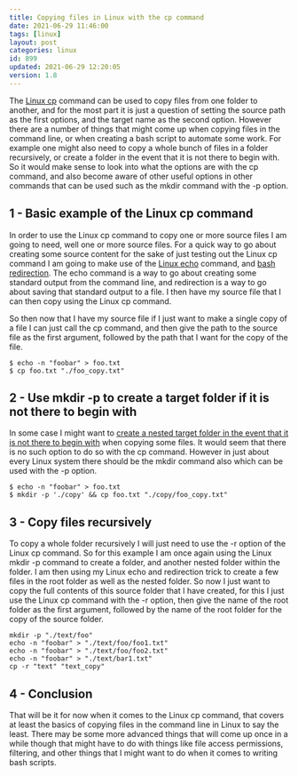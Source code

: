 ```yaml
---
title: Copying files in Linux with the cp command
date: 2021-06-29 11:46:00
tags: [linux]
layout: post
categories: linux
id: 899
updated: 2021-06-29 12:20:05
version: 1.8
---
```


The [Linux cp](https://man7.org/linux/man-pages/man1/cp.1.html) command can be used to copy files from one folder to another, and for the most part it is just a question of setting the source path as the first options, and the target name as the second option. However there are a number of things that might come up when copying files in the command line, or when creating a bash script to automate some work. For example one might also need to copy a whole bunch of files in a folder recursively, or create a folder in the event that it is not there to begin with. So it would make sense to look into what the options are with the cp command, and also become aware of other useful options in other commands that can be used such as the mkdir command with the -p option.

<!-- more -->


## 1 - Basic example of the Linux cp command

In order to use the Linux cp command to copy one or more source files I am going to need, well one or more source files. For a quick way to go about creating some source content for the sake of just testing out the Linux cp command I am going to make use of the [Linux echo](/2019/08/15/linux-echo/) command, and [bash redirection](/2020/10/02/linux-redirection/). The echo command is a way to go about creating some standard output from the command line, and redirection is a way to go about saving that standard output to a file. I then have my source file that I can then copy using the Linux cp command.

So then now that I have my source file if I just want to make a single copy of a file I can just call the cp command, and then give the path to the source file as the first argument, followed by the path that I want for the copy of the file.

```
$ echo -n "foobar" > foo.txt
$ cp foo.txt "./foo_copy.txt"
```

## 2 - Use mkdir -p to create a target folder if it is not there to begin with

In some case I might want to [create a nested target folder in the event that it is not there to begin with](https://stackoverflow.com/questions/1529946/linux-copy-and-create-destination-dir-if-it-does-not-exist) when copying some files. It would seem that there is no such option to do so with the cp command. However in just about every Linux system there should be the mkdir command also which can be used with the -p option.

```
$ echo -n "foobar" > foo.txt
$ mkdir -p './copy' && cp foo.txt "./copy/foo_copy.txt"
```

## 3 - Copy files recursively

To copy a whole folder recursively I will just need to use the -r option of the Linux cp command. So for this example I am once again using the Linux mkdir -p command to create a folder, and another nested folder within the folder. I am then using my Linux echo and redirection trick to create a few files in the root folder as well as the nested folder. So now I just want to copy the full contents of this source folder that I have created, for this I just use the Linux cp command with the -r option, then give the name of the root folder as the first argument, followed by the name of the root folder for the copy of the source folder.

```
mkdir -p "./text/foo"
echo -n "foobar" > "./text/foo/foo1.txt"
echo -n "foobar" > "./text/foo/foo2.txt"
echo -n "foobar" > "./text/bar1.txt"
cp -r "text" "text_copy"
```

## 4 - Conclusion

That will be it for now when it comes to the Linux cp command, that covers at least the basics of copying files in the command line in Linux to say the least. There may be some more advanced things that will come up once in a while though that might have to do with things like file access permissions, filtering, and other things that I might want to do when it comes to writing bash scripts.



